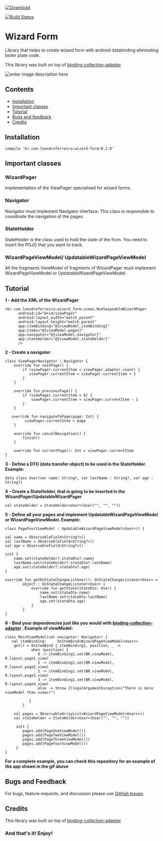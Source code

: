 [ ![Download](https://api.bintray.com/packages/lehen01/maven/wizard_forms/images/download.svg) ](https://bintray.com/lehen01/maven/wizard_forms/_latestVersion)

[![Build Status](https://travis-ci.org/leandroBorgesFerreira/WizardForm.svg?branch=0.2.0)](https://travis-ci.org/leandroBorgesFerreira/WizardForm)

# Wizard Form

Library that helps to create wizard form with android databinding eliminating boiler plate code.

This library was built on top of [binding-collection-adapter](https://github.com/evant/binding-collection-adapter)    

![enter image description here](https://lh3.googleusercontent.com/-NrDNxO2TFXc/WaG52kAzVxI/AAAAAAAAAGI/5ARSuzL2DPsS0ZOF0iEl6-uQW_VHwDt1ACLcBGAs/s0/Aug-26-2017+15-11-12.gif "Aug-26-2017 15-11-12.gif")

## Contents

 - [Installation](#installation)
 - [Important classes](#important-classes)
 - [Tutorial](#tutorial)
 - [Bugs and feedback](#bugs-and-feedback)
 - [Credits](#credits)

## Installation

    compile 'br.com.leandroferreira:wizard-form:0.2.0'

## Important classes  
          
### WizardPager
Implementation of the ViewPager specialised for wizard forms. 

### Navigator 
Navigator must implement Navigator interface. This class is responsible to coordinate the navigation of the pages. 

### StateHolder

StateHolder is the class used to hold the state of the from. You need to insert the POJO that you want to track. 

### WizardPageViewModel/ UpdatableWizardPageViewModel

All the fragments ViewModel of fragments of WizardPager must implement WizardPageViewModel or UpdatableWizardPageViewModel. 

## Tutorial
**1 - Add the XML of the WizardPager**

    <br.com.leandroferreira.wizard_form.views.NonSwipeableWizardPager
          android:id="@+id/viewPager"
          android:layout_width="match_parent"
          android:layout_height="match_parent"
          app:itemBinding="@{viewModel.itemBinding}"
          app:items="@{viewModel.pages}"
          app:navigator="@{viewModel.navigator}"
          app:stateHolder="@{viewModel.stateHolder}"
          />

**2 - Create a navigator:**

    class ViewPagerNavigator : Navigator {
	    override fun nextPage() {
            if (viewPager.currentItem < viewPager.adapter.count) {
               viewPager.currentItem = viewPager.currentItem + 1
            }
        }

        override fun previousPage() {
            if (viewPager.currentItem > 0) {
                viewPager.currentItem = viewPager.currentItem - 1
            }
        }

       override fun navigateToPage(page: Int) {
             viewPager.currentItem = page
        }

        override fun cancelNavigation() {
            finish()
        }

        override fun currentPage(): Int = viewPager.currentItem
    }

**3 - Define a DTO (data transfer object) to be used in the StateHolder. Example:**
  

    data class User(var name: String?, var lastName : String?, var age : String?)

**4 - Create a StateHolder, that is going to be inserted in the WizardPager/UpdatableWizardPager**

    val stateHolder = StateHolder<User>(User("", "", ""))

**5 - Define all your pages and implement UpdatableWizardPageViewModel or WizardPageViewModel. Example:**

    class PageFourViewModel : UpdatableWizardPageViewModel<User>() {

    val name = ObservableField<String?>()
    val lastName = ObservableField<String?>()
    val age = ObservableField<String?>()

    init {
        name.set(stateHolder?.stateDto?.name)
        lastName.set(stateHolder?.stateDto?.lastName)
        age.set(stateHolder?.stateDto?.age)
    }

    override fun getOnStateChangeListener(): OnStateChangeListener<User> =
            object : OnStateChangeListener<User> {
                override fun getState(stateDto: User) {
                    name.set(stateDto.name)
                    lastName.set(stateDto.lastName)
                    age.set(stateDto.age)
                }
            }
    }

**6 - Bind your dependencies just like you would with [binding-collection-adapter](https://github.com/evant/binding-collection-adapter)    . Example of viewModel:** 


    class MainViewModel(val navigator: Navigator) {
       val itemBinding:     OnItemBind<WizardPageViewModel<User>>
        get() = OnItemBind { itemBinding1, position, _ ->
                when (position) {
                   0 -> itemBinding1.set(BR.viewModel, R.layout.page1_view)
                   1 -> itemBinding1.set(BR.viewModel, R.layout.page2_view)
                   2 -> itemBinding1.set(BR.viewModel, R.layout.page3_view)
                   3 -> itemBinding1.set(BR.viewModel, R.layout.page4_view)
                   else -> throw IllegalArgumentException("There is more viewModel than views!")

               }
            }

        val pages = ObservableArrayList<WizardPageViewModel<User>>()
        val stateHolder = StateHolder<User>(User("", "", ""))

         init {
            pages.add(PageOneViewModel())
            pages.add(PageTwoViewModel())
            pages.add(PageThreeViewModel())
            pages.add(PageFourViewModel())
         }
    }


**For a complete example, you can check this repository for an example of the app shown in the gif above** 

## Bugs and Feedback

For bugs, feature requests, and discussion please use [GitHub Issues](https://github.com/leandroBorgesFerreira/WizardForm/issues).

## Credits

This library was built on top of [binding-collection-adapter](https://github.com/evant/binding-collection-adapter)    

### And that's it! Enjoy!

